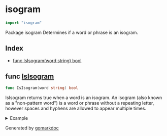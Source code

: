 <!-- Code generated by gomarkdoc. DO NOT EDIT -->

# isogram

```go
import "isogram"
```

Package isogram Determines if a word or phrase is an isogram\.

## Index

- [func IsIsogram(word string) bool](<#func-isisogram>)


## func [IsIsogram](<https://github.com/vpayno/exercism-workspace/blob/main/go/isogram/isogram.go#L8>)

```go
func IsIsogram(word string) bool
```

IsIsogram returns true when a word is an isogram\. An isogram \(also known as a "non\-pattern word"\) is a word or phrase without a repeating letter\, however spaces and hyphens are allowed to appear multiple times\.

<details><summary>Example</summary>
<p>

```go
{
	words := []string{
		"Alphabet",
		"isograms",
		"isogram",
		"downstream",
		"six-year-old",
		"one-six",
	}

	for _, word := range words {
		fmt.Printf("%q: %v\n", word, IsIsogram(word))
	}

}
```

#### Output

```
"Alphabet": false
"isograms": false
"isogram": true
"downstream": true
"six-year-old": true
"one-six": true
```

</p>
</details>



Generated by [gomarkdoc](<https://github.com/princjef/gomarkdoc>)
